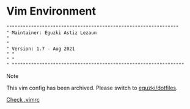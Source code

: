 Vim Environment
======================

    """""""""""""""""""""""""""""""""""""""""""""""""""""""""""""""
    " Maintainer: Eguzki Astiz Lezaun
    "
    "
    " Version: 1.7 - Aug 2021
    " "
    " "
    " """""""""""""""""""""""""""""""""""""""""""""""""""""""""""""""

> [!NOTE]
> This vim config has been archived. Please switch to [eguzki/dotfiles](https://github.com/eguzki/dotfiles).

[Check .vimrc](.vimrc)

